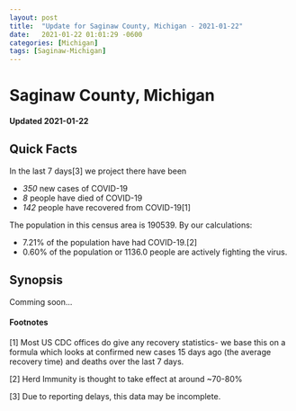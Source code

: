 ```yaml
---
layout: post
title:  "Update for Saginaw County, Michigan - 2021-01-22"
date:   2021-01-22 01:01:29 -0600
categories: [Michigan]
tags: [Saginaw-Michigan]
---
```


# Saginaw County, Michigan
#### Updated 2021-01-22

## Quick Facts

In the last 7 days[3] we project there have been
- *350* new cases of COVID-19
- *8* people have died of COVID-19
- *142* people have recovered from COVID-19[1]

The population in this census area is 190539. By our calculations:
- 7.21% of the population have had COVID-19.[2]
- 0.60% of the population or 1136.0 people are actively fighting the virus.

## Synopsis

Comming soon...


#### Footnotes

[1] Most US CDC offices do give any recovery statistics- we base this on a formula which looks at confirmed new cases
15 days ago (the average recovery time) and deaths over the last 7 days.

[2] Herd Immunity is thought to take effect at around ~70-80%

[3] Due to reporting delays, this data may be incomplete.
 
    